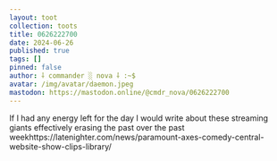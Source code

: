 ```yaml
---
layout: toot
collection: toots
title: 0626222700
date: 2024-06-26
published: true
tags: []
pinned: false
author: ⸸ commander ░ nova ⸸ :~$
avatar: /img/avatar/daemon.jpeg
mastodon: https://mastodon.online/@cmdr_nova/0626222700
---
```


If I had any energy left for the day I would write about these streaming giants effectively erasing the past over the past weekhttps://latenighter.com/news/paramount-axes-comedy-central-website-show-clips-library/

